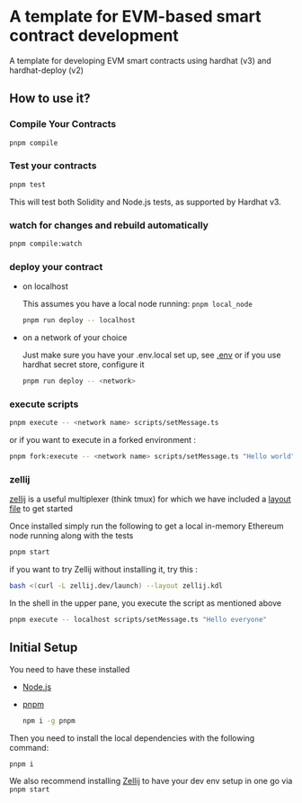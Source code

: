 # A template for EVM-based smart contract development

A template for developing EVM smart contracts using hardhat (v3) and hardhat-deploy (v2)

## How to use it?

### Compile Your Contracts

```bash
pnpm compile
```

### Test your contracts

```bash
pnpm test
```

This will test both Solidity and Node.js tests, as supported by Hardhat v3.

### watch for changes and rebuild automatically

```bash
pnpm compile:watch
```

### deploy your contract

- on localhost

  This assumes you have a local node running: `pnpm local_node`

  ```bash
  pnpm run deploy -- localhost
  ```

- on a network of your choice

  Just make sure you have your .env.local set up, see [.env](.env) or if you use hardhat secret store, configure it

  ```bash
  pnpm run deploy -- <network>
  ```

### execute scripts

```bash
pnpm execute -- <network name> scripts/setMessage.ts
```

or if you want to execute in a forked environment :

```bash
pnpm fork:execute -- <network name> scripts/setMessage.ts "Hello world"
```

### zellij

[zellij](https://zellij.dev/) is a useful multiplexer (think tmux) for which we have included a [layout file](./zellij.kdl) to get started

Once installed simply run the following to get a local in-memory Ethereum node running along with the tests

```bash
pnpm start
```

if you want to try Zellij without installing it, try this :

```bash
bash <(curl -L zellij.dev/launch) --layout zellij.kdl
```

In the shell in the upper pane, you execute the script as mentioned above

```bash
pnpm execute -- localhost scripts/setMessage.ts "Hello everyone"
```

## Initial Setup

You need to have these installed

- [Node.js](https://nodejs.org/en)

- [pnpm](https://pnpm.io/)

  ```bash
  npm i -g pnpm
  ```

Then you need to install the local dependencies with the following command:

```bash
pnpm i
```

We also recommend installing [Zellij](https://zellij.dev/) to have your dev env setup in one go via `pnpm start`
